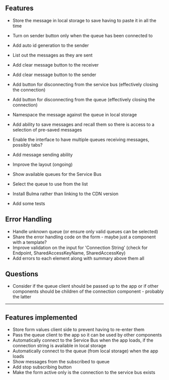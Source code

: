 ## Features

* Store the message in local storage to save having to paste it in all the time
* Turn on sender button only when the queue has been connected to
* Add auto id generation to the sender
* List out the messages as they are sent
* Add clear message button to the receiver
* Add clear message button to the sender
* Add button for disconnecting from the service bus (effectively closing the connection)
* Add button for disconnecting from the queue (effectively closing the connection)
* Namespace the message against the queue in local storage

* Add ability to save messages and recall them so there is access to a selection of pre-saved messages
* Enable the interface to have multiple queues receiving messages, possibly tabs?
* Add message sending ability
* Improve the layout (ongoing)
* Show available queues for the Service Bus
* Select the queue to use from the list
* Install Bulma rather than linking to the CDN version
* Add some tests

## Error Handling

* Handle unknown queue (or ensure only valid queues can be selected)
* Share the error handling code on the form - maybe just a component with a template?
* Improve validation on the input for 'Connection String' (check for Endpoint, SharedAccessKeyName, SharedAccessKey)
* Add errors to each element along with summary above them all

## Questions

* Consider if the queue client should be passed up to the app or if other components should be children of the connection component - probably the latter

---

## Features implemented

* Store form values client side to prevent having to re-enter them
* Pass the queue client to the app so it can be used by other components
* Automatically connect to the Service Bus when the app loads, if the connection string is available in local storage
* Automatically connect to the queue (from local storage) when the app loads
* Show messages from the subscribed to queue
* Add stop subscribing button
* Make the form active only is the connection to the service bus exists
